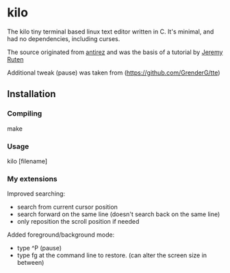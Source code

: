 # kilo

The kilo tiny terminal based linux text editor written in C. It's minimal, and had no
dependencies, including curses.

The source originated from [antirez](http://antirez.com) and was the basis of a tutorial by [Jeremy Ruten](http://viewsourcecode.org/snaptoken/kilo/)

Additional tweak (pause) was taken from (https://github.com/GrenderG/tte)

## Installation

### Compiling

make

### Usage

kilo [filename]


### My extensions

Improved searching:
* search from current cursor position
* search forward on the same line (doesn't search back on the same line)
* only reposition the scroll position if needed

Added foreground/background mode:
* type ^P (pause)
* type fg at the command line to restore. (can alter the screen size in between)